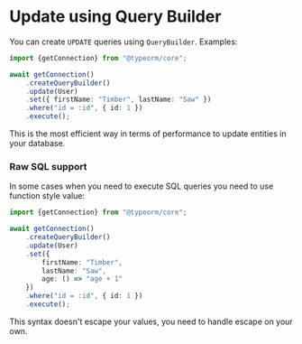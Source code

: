 # Update using Query Builder

You can create `UPDATE` queries using `QueryBuilder`.
Examples:

```typescript
import {getConnection} from "@typeorm/core";

await getConnection()
    .createQueryBuilder()
    .update(User)
    .set({ firstName: "Timber", lastName: "Saw" })
    .where("id = :id", { id: 1 })
    .execute();
```

This is the most efficient way in terms of performance to update entities in your database.

### Raw SQL support

In some cases when you need to execute SQL queries you need to use function style value:


```typescript
import {getConnection} from "@typeorm/core";

await getConnection()
    .createQueryBuilder()
    .update(User)
    .set({
        firstName: "Timber",
        lastName: "Saw",
        age: () => "age + 1"
    })
    .where("id = :id", { id: 1 })
    .execute();
```

This syntax doesn't escape your values, you need to handle escape on your own.
